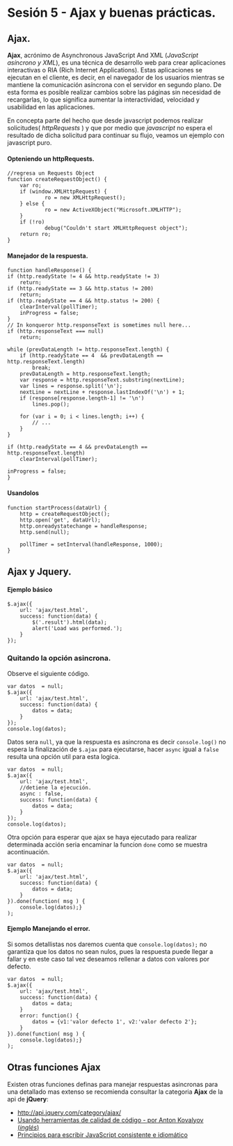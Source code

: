 <script  type="text/javascript">
$(function() {$("pre").snippet("javascript", {style:'darkness'});});
</script>

Sesión 5 - Ajax y buenas prácticas.
=============================================================================

## Ajax.

**Ajax**, acrónimo de Asynchronous JavaScript And XML (_JavaScript asíncrono y XML_), es una técnica de desarrollo web para crear aplicaciones interactivas o RIA (Rich Internet Applications). Estas aplicaciones se ejecutan en el cliente, es decir, en el navegador de los usuarios mientras se mantiene la comunicación asíncrona con el servidor en segundo plano. De esta forma es posible realizar cambios sobre las páginas sin necesidad de recargarlas, lo que significa aumentar la interactividad, velocidad y usabilidad en las aplicaciones.

En concepta parte del hecho que desde javascript podemos realizar solicitudes( _httpRequests_ ) y que por medio que _javascript_ no espera el resultado de dicha solicitud para continuar su flujo, veamos un ejemplo con javascript puro.


#### Opteniendo un httpRequests.

	//regresa un Requests Object
	function createRequestObject() {
        var ro;
        if (window.XMLHttpRequest) {
                ro = new XMLHttpRequest();
        } else {
                ro = new ActiveXObject("Microsoft.XMLHTTP");
        }
        if (!ro)
                debug("Couldn't start XMLHttpRequest object");
        return ro;
	}

#### Manejador de la respuesta.

	function handleResponse() {
    if (http.readyState != 4 && http.readyState != 3)
        return;
    if (http.readyState == 3 && http.status != 200)
        return;
    if (http.readyState == 4 && http.status != 200) {
        clearInterval(pollTimer);
        inProgress = false;
    }
    // In konqueror http.responseText is sometimes null here...
    if (http.responseText === null)
        return;

    while (prevDataLength != http.responseText.length) {
        if (http.readyState == 4  && prevDataLength == http.responseText.length)
            break;
        prevDataLength = http.responseText.length;
        var response = http.responseText.substring(nextLine);
        var lines = response.split('\n');
        nextLine = nextLine + response.lastIndexOf('\n') + 1;
        if (response[response.length-1] != '\n')
            lines.pop();

        for (var i = 0; i < lines.length; i++) {
            // ...
        }
    }

    if (http.readyState == 4 && prevDataLength == http.responseText.length)
        clearInterval(pollTimer);

    inProgress = false;
	}

#### Usandolos

	function startProcess(dataUrl) {
        http = createRequestObject();
        http.open('get', dataUrl);
        http.onreadystatechange = handleResponse;
        http.send(null);

        pollTimer = setInterval(handleResponse, 1000);
	}

## Ajax y Jquery.

#### Ejemplo básico

	$.ajax({
		url: 'ajax/test.html',
		success: function(data) {
			$('.result').html(data);
			alert('Load was performed.');
		}
	});

### Quitando la opción asincrona.

Observe el siguiente código.
	
	var datos  = null;
	$.ajax({
		url: 'ajax/test.html',
		success: function(data) {
			datos = data;
		}
	});
	console.log(datos);

Datos sera `null`, ya que la respuesta es asincrona es decir `console.log()` no espera la finalización de `$.ajax` para ejecutarse, hacer `async` igual a `false` resulta una opción util para esta logica.

	var datos  = null;
	$.ajax({
		url: 'ajax/test.html',
		//detiene la ejecución.
		async : false,
		success: function(data) {
			datos = data;
		}
	});
	console.log(datos);	

Otra opción para esperar que ajax se haya ejecutado para realizar determinada acción seria encaminar la funcion `done` como se muestra acontinuación.

	var datos  = null;
	$.ajax({
		url: 'ajax/test.html',
		success: function(data) {
			datos = data;
		}
	}).done(function( msg ) {
		console.log(datos);}
	);


#### Ejemplo Manejando el error.

Si somos detallistas nos daremos cuenta que `console.log(datos);` no garantiza que los datos no sean nulos, pues la respuesta puede llegar a fallar y en este caso tal vez deseamos rellenar a datos con valores por defecto.

	var datos  = null;
	$.ajax({
		url: 'ajax/test.html',
		success: function(data) {
			datos = data;
		}
		error: function() {
			datos = {v1:'valor defecto 1', v2:'valor defecto 2'};
		}
	}).done(function( msg ) {
		console.log(datos);}
	);

## Otras funciones Ajax

Existen otras funciones definas para manejar respuestas asincronas para una detallado mas extenso se recomienda consultar la categoria **Ajax** de la api de **jQuery**:

 - <http://api.jquery.com/category/ajax/>
 - [Usando herramientas de calidad de código - por Anton Kovalyov (_inglés_)](http://anton.kovalyov.net/slides/gothamjs/)
 - [Principios para escribir JavaScript consistente e idiomático](https://github.com/rwldrn/idiomatic.js/tree/master/translations/es_ES)


